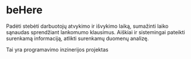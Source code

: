 # beHere
Padėti stebėti darbuotojų atvykimo ir išvykimo laiką, sumažinti laiko sąnaudas sprendžiant lankomumo klausimus. Aiškiai ir sistemingai pateikti surenkamą informaciją, atlikti surenkamų duomenų analizę.

Tai yra programavimo inzinerijos projektas
